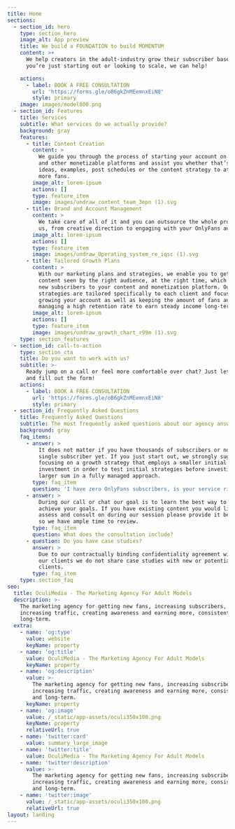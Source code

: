 ```yaml
---
title: Home
sections:
  - section_id: hero
    type: section_hero
    image_alt: App preview
    title: We build a FOUNDATION to build MOMENTUM
    content: >+
      We help creators in the adult-industry grow their subscriber base. Whether
      you’re just starting out or looking to scale, we can help!

    actions:
      - label: BOOK A FREE CONSULTATION
        url: 'https://forms.gle/oB6gkZnMEemnxEiN8'
        style: primary
    image: images/model800.png
  - section_id: Features
    title: Services
    subtitle: What services do we actually provide?
    background: gray
    features:
      - title: Content Creation
        content: >
          We guide you through the process of starting your account on OnlyFans
          and other monetizable platforms and assist you whether that’s creative
          ideas, examples, post schedules or the content strategy to attract
          more fans.
        image_alt: lorem-ipsum
        actions: []
        type: feature_item
        image: images/undraw_content_team_3epn (1).svg
      - title: Brand and Account Management
        content: >
          We take care of all of it and you can outsource the whole process to
          us, from creative direction to engaging with your OnlyFans audience.
        image_alt: lorem-ipsum
        actions: []
        type: feature_item
        image: images/undraw_Operating_system_re_iqsc (1).svg
      - title: Tailored Growth Plans
        content: >
          With our marketing plans and strategies, we enable you to get your
          content seen by the right audience, at the right time, which drives
          new subscribers to your content and monetization platform. Our custom
          strategies are tailored specifically to each client and focus on
          growing your account as well as keeping the amount of fans and
          managing a high retention rate to earn steady income long-term.
        image_alt: lorem-ipsum
        actions: []
        type: feature_item
        image: images/undraw_growth_chart_r99m (1).svg
    type: section_features
  - section_id: call-to-action
    type: section_cta
    title: Do you want to work with us?
    subtitle: >-
      Ready jump on a call or feel more comfortable over chat? Just let us know
      and fill out the form!
    actions:
      - label: BOOK A FREE CONSULTATION
        url: 'https://forms.gle/oB6gkZnMEemnxEiN8'
        style: primary
  - section_id: Frequently Asked Questions
    title: Frequently Asked Questions
    subtitle: The most frequently asked questions about our agency answered!
    background: gray
    faq_items:
      - answer: >
          It does not matter if you have thousands of subscribers or not even a
          single subscriber yet. If you just start out, we strongly suggest
          focusing on a growth strategy that employs a smaller initial
          investment in order to test initial strategies before investing a
          larger sum in a fully managed approach.
        type: faq_item
        question: 'I have zero OnlyFans subscribers, is your service right for me?'
      - answer: >
          During our call or chat our goal is to learn the best way to help you
          achieve your goals. If you have existing content you would like us to
          assess and consult on during our session please provide it before-hand
          so we have ample time to review.
        type: faq_item
        question: What does the consultation include?
      - question: Do you have case studies?
        answer: >
          Due to our contractually binding confidentiality agreement with all
          our clients we do not share case studies with new or potential
          clients.
        type: faq_item
    type: section_faq
seo:
  title: OculiMedia - The Marketing Agency For Adult Models
  description: >-
    The marketing agency for getting new fans, increasing subscribers,
    increasing traffic, creating awareness and earning more, consistently and
    long-term.
  extra:
    - name: 'og:type'
      value: website
      keyName: property
    - name: 'og:title'
      value: OculiMedia - The Marketing Agency For Adult Models
      keyName: property
    - name: 'og:description'
      value: >-
        The marketing agency for getting new fans, increasing subscribers,
        increasing traffic, creating awareness and earning more, consistently
        and long-term.
      keyName: property
    - name: 'og:image'
      value: /_static/app-assets/oculi350x100.png
      keyName: property
      relativeUrl: true
    - name: 'twitter:card'
      value: summary_large_image
    - name: 'twitter:title'
      value: OculiMedia - The Marketing Agency For Adult Models
    - name: 'twitter:description'
      value: >-
        The marketing agency for getting new fans, increasing subscribers,
        increasing traffic, creating awareness and earning more, consistently
        and long-term.
    - name: 'twitter:image'
      value: /_static/app-assets/oculi350x100.png
      relativeUrl: true
layout: landing
---
```

